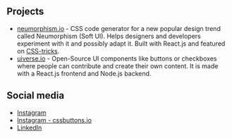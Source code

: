 ## Projects

- [neumorphism.io](https://neumorphism.io/#55b9f3) - CSS code generator for a new popular design trend called Neumorphism (Soft UI). Helps designers and developers experiment with it and possibly adapt it. Built with React.js and featured on [CSS-tricks](https://css-tricks.com/neumorphism-io/).
- [uiverse.io](https://uiverse.io/) - Open-Source UI components like buttons or checkboxes where people can contribute and create their own content. It is made with a React.js frontend and Node.js backend. 

## Social media

- [Instagram](https://www.instagram.com/adamgiebl.io/)
- [Instagram - cssbuttons.io](https://www.instagram.com/cssbuttons.io/)
- [LinkedIn](https://www.linkedin.com/in/adam-giebl-391325186/)

